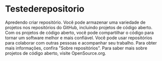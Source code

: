 # Testederepositorio
Apredendo criar repositório.
Você pode armazenar uma variedade de projetos nos repositórios do GitHub, incluindo projetos de código aberto. Com os projetos de código aberto, você pode compartilhar o código para tornar um software melhor e mais confiável. Você pode usar repositórios para colaborar com outras pessoas e acompanhar seu trabalho. Para obter mais informações, confira "Sobre repositórios". Para saber mais sobre projetos de código aberto, visite OpenSource.org.
